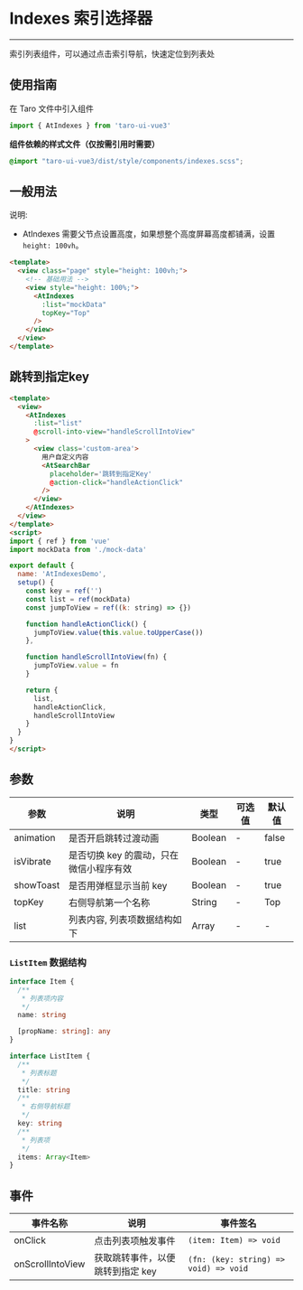 # Indexes 索引选择器

---
索引列表组件，可以通过点击索引导航，快速定位到列表处

## 使用指南

在 Taro 文件中引入组件

```ts
import { AtIndexes } from 'taro-ui-vue3'
```

**组件依赖的样式文件（仅按需引用时需要）**

```scss
@import "taro-ui-vue3/dist/style/components/indexes.scss";
```

## 一般用法

说明:

* AtIndexes 需要父节点设置高度，如果想整个高度屏幕高度都铺满，设置 `height: 100vh`。


```html
<template>
  <view class="page" style="height: 100vh;">
    <!-- 基础用法 -->
    <view style="height: 100%;">
      <AtIndexes
        :list="mockData"
        topKey="Top"
      />
    </view>
  </view>
</template>
```

## 跳转到指定key

```html
<template>
  <view>
    <AtIndexes
      :list="list"
      @scroll-into-view="handleScrollIntoView"
    >
      <view class='custom-area'>
        用户自定义内容
        <AtSearchBar  
          placeholder='跳转到指定Key' 
          @action-click="handleActionClick" 
        />
      </view>
    </AtIndexes>
  </view>
</template>
<script>
import { ref } from 'vue'
import mockData from './mock-data'

export default {
  name: 'AtIndexesDemo',
  setup() {
    const key = ref('')
    const list = ref(mockData)
    const jumpToView = ref((k: string) => {})

    function handleActionClick() {
      jumpToView.value(this.value.toUpperCase())
    },

    function handleScrollIntoView(fn) {
      jumpToView.value = fn
    }

    return {
      list,
      handleActionClick,
      handleScrollIntoView
    }
  }
}
</script>
```


## 参数

| 参数       | 说明    | 类型    | 可选值   | 默认值   |
| ---------- | ------- | ------- | ------- | --- |
| animation | 是否开启跳转过渡动画 | Boolean  | - | false |
| isVibrate | 是否切换 key 的震动，只在微信小程序有效 | Boolean  | - | true |
| showToast | 是否用弹框显示当前 key | Boolean  | - | true |
| topKey | 右侧导航第一个名称 | String  | - | Top |
| list | 列表内容, 列表项数据结构如下 | Array<ListItem>  | - | - |


### `ListItem` 数据结构


```ts
interface Item {
  /**
   * 列表项内容
   */
  name: string

  [propName: string]: any
}

interface ListItem {
  /**
   * 列表标题
   */
  title: string
  /**
   * 右侧导航标题
   */
  key: string
  /**
   * 列表项
   */
  items: Array<Item>
}
```

## 事件

| 事件名称    | 说明            | 事件签名  |
|---------- |--------------   |---------- |
| onClick   | 点击列表项触发事件 |  `(item: Item) => void` |
| onScrollIntoView | 获取跳转事件，以便跳转到指定 key | `(fn: (key: string) => void) => void` |
